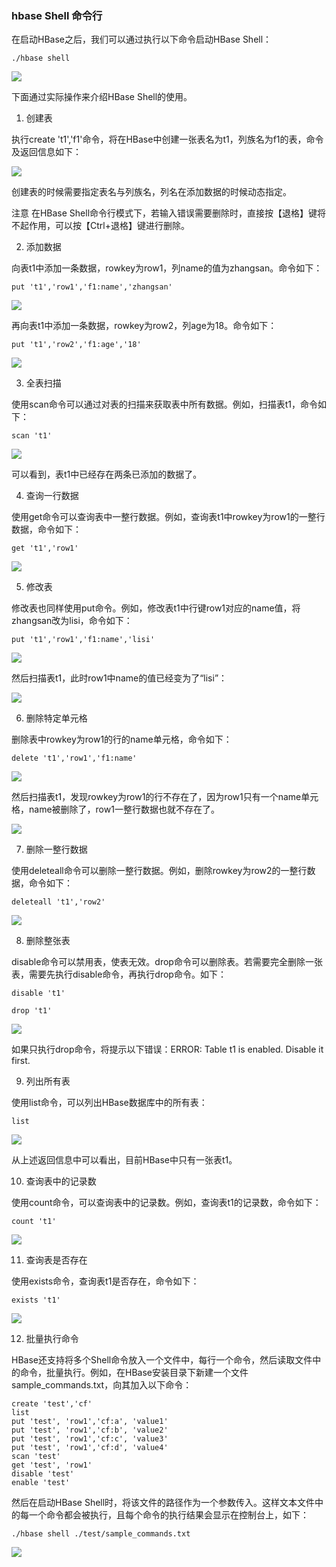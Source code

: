 ### hbase Shell 命令行

在启动HBase之后，我们可以通过执行以下命令启动HBase Shell：

`./hbase shell`

![](../images/img_229.png)

下面通过实际操作来介绍HBase Shell的使用。

1.  创建表

执行create 't1','f1'命令，将在HBase中创建一张表名为t1，列族名为f1的表，命令及返回信息如下：

![](../images/img_230.png)

创建表的时候需要指定表名与列族名，列名在添加数据的时候动态指定。

注意 在HBase Shell命令行模式下，若输入错误需要删除时，直接按【退格】键将不起作用，可以按【Ctrl+退格】键进行删除。

2. 添加数据

向表t1中添加一条数据，rowkey为row1，列name的值为zhangsan。命令如下：

`put 't1','row1','f1:name','zhangsan'`

![](../images/img_231.png)

再向表t1中添加一条数据，rowkey为row2，列age为18。命令如下：

`put 't1','row2','f1:age','18'`

![](../images/img_232.png)

3. 全表扫描

使用scan命令可以通过对表的扫描来获取表中所有数据。例如，扫描表t1，命令如下：

`scan 't1'`

![](../images/img_233.png)

可以看到，表t1中已经存在两条已添加的数据了。

4. 查询一行数据

使用get命令可以查询表中一整行数据。例如，查询表t1中rowkey为row1的一整行数据，命令如下：

`get 't1','row1'`

![](../images/img_234.png)

5. 修改表

修改表也同样使用put命令。例如，修改表t1中行键row1对应的name值，将zhangsan改为lisi，命令如下：

`put 't1','row1','f1:name','lisi'`

![](../images/img_235.png)

然后扫描表t1，此时row1中name的值已经变为了“lisi”：

![](../images/img_236.png)

6. 删除特定单元格

删除表中rowkey为row1的行的name单元格，命令如下：

`delete 't1','row1','f1:name'`

![](../images/img_237.png)

然后扫描表t1，发现rowkey为row1的行不存在了，因为row1只有一个name单元格，name被删除了，row1一整行数据也就不存在了。

![](../images/img_238.png)

7. 删除一整行数据

使用deleteall命令可以删除一整行数据。例如，删除rowkey为row2的一整行数据，命令如下：

`deleteall 't1','row2'`

![](../images/img_239.png)

8. 删除整张表

disable命令可以禁用表，使表无效。drop命令可以删除表。若需要完全删除一张表，需要先执行disable命令，再执行drop命令。如下：

`disable 't1'`

`drop 't1'`

![](../images/img_240.png)

如果只执行drop命令，将提示以下错误：ERROR: Table t1 is enabled. Disable it first.

9. 列出所有表

使用list命令，可以列出HBase数据库中的所有表：

`list`

![](../images/img_241.png)

从上述返回信息中可以看出，目前HBase中只有一张表t1。

10. 查询表中的记录数

使用count命令，可以查询表中的记录数。例如，查询表t1的记录数，命令如下：

`count 't1'`

![](../images/img_242.png)

11. 查询表是否存在

使用exists命令，查询表t1是否存在，命令如下：

`exists 't1'`

![](../images/img_243.png)

12. 批量执行命令

HBase还支持将多个Shell命令放入一个文件中，每行一个命令，然后读取文件中的命令，批量执行。例如，在HBase安装目录下新建一个文件sample_commands.txt，向其加入以下命令：

```
create 'test','cf'
list
put 'test', 'row1','cf:a', 'value1'
put 'test', 'row1','cf:b', 'value2'
put 'test', 'row1','cf:c', 'value3'
put 'test', 'row1','cf:d', 'value4'
scan 'test'
get 'test', 'row1'
disable 'test'
enable 'test'
```

然后在启动HBase Shell时，将该文件的路径作为一个参数传入。这样文本文件中的每一个命令都会被执行，且每个命令的执行结果会显示在控制台上，如下：

`./hbase shell ./test/sample_commands.txt`

![](../images/img_244.png)